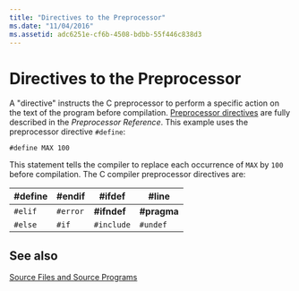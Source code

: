 ```yaml
---
title: "Directives to the Preprocessor"
ms.date: "11/04/2016"
ms.assetid: adc6251e-cf6b-4508-bdbb-55f446c838d3
---
```

# Directives to the Preprocessor

A "directive" instructs the C preprocessor to perform a specific action on the text of the program before compilation. [Preprocessor directives](../preprocessor/preprocessor-directives.md) are fully described in the *Preprocessor Reference*. This example uses the preprocessor directive `#define`:

```
#define MAX 100
```

This statement tells the compiler to replace each occurrence of `MAX` by `100` before compilation. The C compiler preprocessor directives are:

|#define|#endif|#ifdef|#line|
|--------------|-------------|-------------|------------|
|`#elif`|`#error`|**#ifndef**|**#pragma**|
|`#else`|`#if`|`#include`|`#undef`|

## See also

[Source Files and Source Programs](../c-language/source-files-and-source-programs.md)
